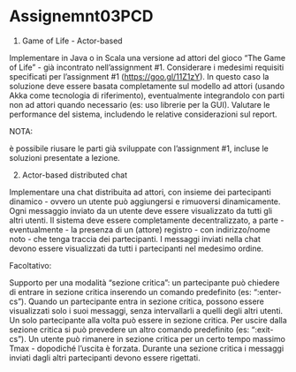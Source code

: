 # Assignemnt03PCD

1) Game of Life - Actor-based


Implementare in Java o in Scala una versione ad attori del gioco “The Game of Life” - già incontrato nell’assignment #1. Considerare i medesimi requisiti specificati per l’assignment #1 (https://goo.gl/11Z1zY). In questo caso la soluzione deve essere basata completamente sul modello ad attori (usando Akka come tecnologia di riferimento), eventualmente integrandolo con parti non ad attori quando necessario (es: uso librerie per la GUI). Valutare le performance del sistema, includendo le relative considerazioni sul report.


NOTA:

è possibile riusare le parti già sviluppate con l’assignment #1, incluse le soluzioni presentate a lezione.



2)  Actor-based distributed chat


Implementare una chat distribuita ad attori, con insieme dei partecipanti dinamico - ovvero un utente può aggiungersi e rimuoversi dinamicamente. Ogni messaggio inviato da un utente deve essere visualizzato da tutti gli altri utenti. Il sistema deve essere completamente decentralizzato, a parte - eventualmente - la presenza di un (attore) registro - con indirizzo/nome noto - che tenga traccia dei partecipanti.  I messaggi inviati nella chat devono essere visualizzati da tutti i partecipanti nel medesimo ordine.


Facoltativo:

Supporto per una modalità “sezione critica”: un partecipante può chiedere di entrare in sezione critica inserendo un comando predefinito (es: “:enter-cs”). Quando un partecipante entra in sezione critica, possono essere visualizzati solo i suoi messaggi, senza intervallarli a quelli degli altri utenti. Un solo partecipante alla volta può essere in sezione critica. Per uscire dalla sezione critica si può prevedere un altro comando predefinito (es: “:exit-cs”). Un utente può rimanere in sezione critica per un certo tempo massimo Tmax - dopodiché l’uscita è forzata. Durante una sezione critica i messaggi inviati dagli altri partecipanti devono essere rigettati.